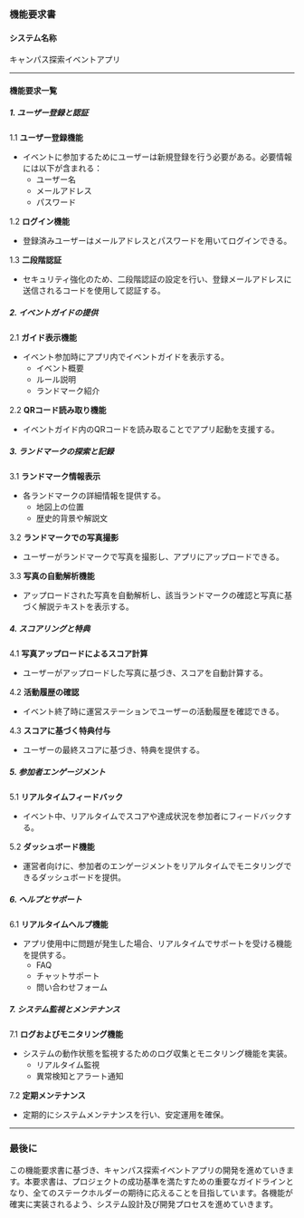 ### 機能要求書

#### システム名称
キャンパス探索イベントアプリ

---

#### 機能要求一覧

##### 1. ユーザー登録と認証
1.1 **ユーザー登録機能**
- イベントに参加するためにユーザーは新規登録を行う必要がある。必要情報には以下が含まれる：
  - ユーザー名
  - メールアドレス
  - パスワード

1.2 **ログイン機能**
- 登録済みユーザーはメールアドレスとパスワードを用いてログインできる。

1.3 **二段階認証**
- セキュリティ強化のため、二段階認証の設定を行い、登録メールアドレスに送信されるコードを使用して認証する。

##### 2. イベントガイドの提供
2.1 **ガイド表示機能**
- イベント参加時にアプリ内でイベントガイドを表示する。
  - イベント概要
  - ルール説明
  - ランドマーク紹介

2.2 **QRコード読み取り機能**
- イベントガイド内のQRコードを読み取ることでアプリ起動を支援する。

##### 3. ランドマークの探索と記録
3.1 **ランドマーク情報表示**
- 各ランドマークの詳細情報を提供する。
  - 地図上の位置
  - 歴史的背景や解説文

3.2 **ランドマークでの写真撮影**
- ユーザーがランドマークで写真を撮影し、アプリにアップロードできる。

3.3 **写真の自動解析機能**
- アップロードされた写真を自動解析し、該当ランドマークの確認と写真に基づく解説テキストを表示する。

##### 4. スコアリングと特典
4.1 **写真アップロードによるスコア計算**
- ユーザーがアップロードした写真に基づき、スコアを自動計算する。

4.2 **活動履歴の確認**
- イベント終了時に運営ステーションでユーザーの活動履歴を確認できる。

4.3 **スコアに基づく特典付与**
- ユーザーの最終スコアに基づき、特典を提供する。

##### 5. 参加者エンゲージメント
5.1 **リアルタイムフィードバック**
- イベント中、リアルタイムでスコアや達成状況を参加者にフィードバックする。

5.2 **ダッシュボード機能**
- 運営者向けに、参加者のエンゲージメントをリアルタイムでモニタリングできるダッシュボードを提供。

##### 6. ヘルプとサポート
6.1 **リアルタイムヘルプ機能**
- アプリ使用中に問題が発生した場合、リアルタイムでサポートを受ける機能を提供する。
  - FAQ
  - チャットサポート
  - 問い合わせフォーム

##### 7. システム監視とメンテナンス
7.1 **ログおよびモニタリング機能**
- システムの動作状態を監視するためのログ収集とモニタリング機能を実装。
  - リアルタイム監視
  - 異常検知とアラート通知

7.2 **定期メンテナンス**
- 定期的にシステムメンテナンスを行い、安定運用を確保。

---

### 最後に

この機能要求書に基づき、キャンパス探索イベントアプリの開発を進めていきます。本要求書は、プロジェクトの成功基準を満たすための重要なガイドラインとなり、全てのステークホルダーの期待に応えることを目指しています。各機能が確実に実装されるよう、システム設計及び開発プロセスを進めていきます。